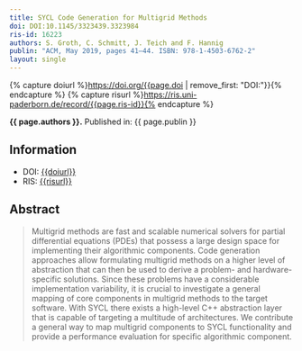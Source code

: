 ```yaml
---
title: SYCL Code Generation for Multigrid Methods
doi: DOI:10.1145/3323439.3323984
ris-id: 16223
authors: S. Groth, C. Schmitt, J. Teich and F. Hannig
publin: "ACM, May 2019, pages 41–44. ISBN: 978-1-4503-6762-2"
layout: single
---
```

<!-- Leave as is, let Jekyll do the work. -->
{% capture doiurl %}https://doi.org/{{page.doi | remove_first: "DOI:"}}{% endcapture %}
{% capture risurl %}https://ris.uni-paderborn.de/record/{{page.ris-id}}{% endcapture %}

<html><p><b>{{ page.authors }}.</b> Published in: {{ page.publin }}</p></html>

## Information

* DOI: <a href="{{doiurl}}">{{doiurl}}</a>
* RIS: <a href="{{risurl}}">{{risurl}}</a>

<!-- Change abstract -->
## Abstract
>Multigrid methods are fast and scalable numerical solvers for partial differential equations (PDEs) that possess a large design space for implementing their algorithmic components. Code generation approaches allow formulating multigrid methods on a higher level of abstraction that can then be used to derive a problem- and hardware-specific solutions. Since these problems have a considerable implementation variability, it is crucial to investigate a general mapping of core components in multigrid methods to the target software. With SYCL there exists a high-level C++ abstraction layer that is capable of targeting a multitude of architectures. We contribute a general way to map multigrid components to SYCL functionality and provide a performance evaluation for specific algorithmic component.
